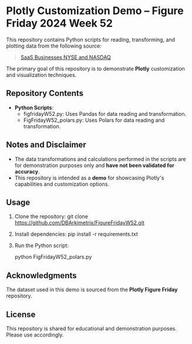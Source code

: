 # Plotly Customization Demo – Figure Friday 2024 Week 52

This repository contains Python scripts for reading, transforming, and plotting data from the following source:

> [SaaS Businesses NYSE and NASDAQ](https://raw.githubusercontent.com/plotly/Figure-Friday/refs/heads/main/2024/week-52/SaaS-businesses-NYSE-NASDAQ.csv)

The primary goal of this repository is to demonstrate **Plotly** customization and visualization techniques.


## Repository Contents

- **Python Scripts**:
  - figfridayW52.py: Uses Pandas for data reading and transformation.
  - FigFridayW52_polars.py: Uses Polars for data reading and transformation.

## Notes and Disclaimer

- The data transformations and calculations performed in the scripts are for demonstration purposes only and **have not been validated for accuracy**.
- This repository is intended as a **demo** for showcasing Plotly's capabilities and customization options.


## Usage

1. Clone the repository:
   git clone https://github.com/DBArkimetrix/FigureFridayW52.git

2. Install dependencies:
   pip install -r requirements.txt

3. Run the Python script:

   python FigFridayW52_polars.py

## Acknowledgments

The dataset used in this demo is sourced from the **Plotly Figure Friday** repository.

## License

This repository is shared for educational and demonstration purposes. Please use accordingly.
